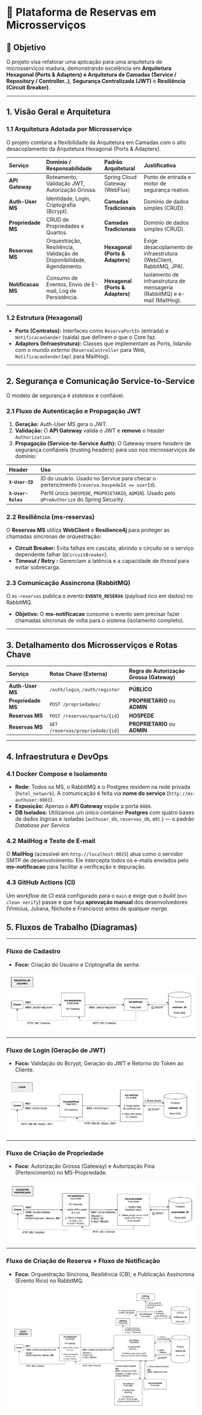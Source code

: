 # 📖 Plataforma de Reservas em Microsserviços

## 🎯 Objetivo

O projeto visa refatorar uma aplicação para uma arquitetura de microsserviços madura, demonstrando excelência em **Arquitetura Hexagonal (Ports & Adapters) e Arquitetura de Camadas (Service / Repository / Controller..)**, **Segurança Centralizada (JWT)** e **Resiliência (Circuit Breaker)**.

---

## 1. Visão Geral e Arquitetura

### 1.1 Arquitetura Adotada por Microsserviço

O projeto combina a flexibilidade da Arquitetura em Camadas com o alto desacoplamento da Arquitetura Hexagonal (Ports & Adapters).

| Serviço | Domínio / Responsabilidade | Padrão Arquitetural | Justificativa |
| :--- | :--- | :--- | :--- |
| **API Gateway** | Roteamento, Validação JWT, Autorização Grossa. | Spring Cloud Gateway (WebFlux) | Ponto de entrada e motor de segurança reativo. |
| **Auth-User MS** | Identidade, Login, Criptografia (Bcrypt). | **Camadas Tradicionais** | Domínio de dados simples (CRUD). |
| **Propriedade MS** | CRUD de Propriedades e Quartos. | **Camadas Tradicionais** | Domínio de dados simples (CRUD). |
| **Reservas MS** | Orquestração, Resiliência, Validação de Disponibilidade, Agendamento. | **Hexagonal (Ports & Adapters)** | Exige desacoplamento de infraestrutura (WebClient, RabbitMQ, JPA). |
| **Notificacao MS** | Consumo de Eventos, Envio de E-mail, Log de Persistência. | **Hexagonal (Ports & Adapters)** | Isolamento de infraestrutura de mensageria (RabbitMQ) e e-mail (MailHog). |

### 1.2 Estrutura (Hexagonal)

* **Ports (Contratos):** Interfaces como `ReservaPortIn` (entrada) e `NotificacaoSender` (saída) que definem o que o Core faz.
* **Adapters (Infraestrutura):** Classes que implementam as Ports, lidando com o *mundo externo* (`ReservaController` para Web, `NotificacaoSenderImpl` para MailHog).

---

## 2. Segurança e Comunicação Service-to-Service

O modelo de segurança é *stateless* e confiável.

### 2.1 Fluxo de Autenticação e Propagação JWT

1.  **Geração:** Auth-User MS gera o JWT.
2.  **Validação:** O **API Gateway** valida o JWT e **remove** o header `Authorization`.
3.  **Propagação (Service-to-Service Auth):** O Gateway insere *headers* de segurança confiáveis (trusting headers) para uso nos microsserviços de domínio:

| Header | Uso |
| :--- | :--- |
| **`X-User-ID`** | ID do usuário. Usado no Service para checar o pertencimento (`reserva.hospedeId == userId`). |
| **`X-User-Roles`** | Perfil único (`HOSPEDE`, `PROPRIETARIO`, `ADMIN`). Usado pelo `@PreAuthorize` do Spring Security. |

### 2.2 Resiliência (ms-reservas)

O **Reservas MS** utiliza **WebClient** e **Resilience4j** para proteger as chamadas síncronas de orquestração:

* **Circuit Breaker:** Evita falhas em cascata, abrindo o circuito se o serviço dependente falhar (`@CircuitBreaker`).
* **Timeout / Retry :** Gerenciam a latência e a capacidade de *thread* para evitar sobrecarga.

### 2.3 Comunicação Assíncrona (RabbitMQ)

O `ms-reservas` publica o evento **`EVENTO_RESERVA`** (payload rico em dados) no RabbitMQ.

* **Objetivo:** O **ms-notificacao** consome o evento sem precisar fazer chamadas síncronas de volta para o sistema (isolamento completo).

---

## 3. Detalhamento dos Microsserviços e Rotas Chave

| Serviço | Rotas Chave (Externa) | Regra de Autorização Grossa (Gateway) |
| :--- | :--- | :--- |
| **Auth-User MS** | `/auth/login`, `/auth/register` | **PÚBLICO** |
| **Propriedade MS** | `POST /propriedades/` | **PROPRIETARIO** ou **ADMIN** |
| **Reservas MS** | `POST /reservas/quarto/{id}` | **HOSPEDE** |
| **Reservas MS** | `GET /reservas/propriedade/{id}` | **PROPRIETARIO** ou **ADMIN** |

---

## 4. Infraestrutura e DevOps

### 4.1 Docker Compose e Isolamento

* **Rede:** Todos os MS, o RabbitMQ e o Postgres residem na rede privada (`hotel_network`). A comunicação é feita via **nome do serviço** (`http://ms-authuser:8081`).
* **Exposição:** Apenas o **API Gateway** expõe a porta `8080`.
* **DB Isolados:** Utilizamos um único container **Postgres** com quatro bases de dados lógicas e isoladas (`authuser_db`, `reservas_db`, etc.) — o padrão *Database per Service*.

### 4.2 MailHog e Teste de E-mail

O **MailHog** (acessível em `http://localhost:8025`) atua como o servidor SMTP de desenvolvimento. Ele intercepta todos os e-mails enviados pelo **ms-notificacao** para facilitar a verificação e depuração.

### 4.3 GitHub Actions (CI)

Um *workflow* de CI está configurado para o `main` e exige que o *build* (`mvn clean verify`) passe e que haja **aprovação manual** dos desenvolvedores (Vinicius, Juliana, Nicholle e Francisco) antes de qualquer *merge*.

## 5. Fluxos de Trabalho (Diagramas)

---
### Fluxo de Cadastro

* **Foco:** Criação do Usuário e Criptografia de senha.

**![Criacao de Propriedade](docs/images/diag_registro.png)**

---
### Fluxo de Login (Geração de JWT)

* **Foco:** Validação do Bcrypt, Geração do JWT e Retorno do Token ao Cliente.

**![Criacao de Propriedade](docs/images/diag_login.png)**

---
### Fluxo de Criação de Propriedade

* **Foco:** Autorização Grossa (Gateway) e Autorização Fina (Pertencimento) no MS-Propriedade.

**![Criacao de Propriedade](docs/images/diag_prop_cadastro.png)**

---
### Fluxo de Criação de Reserva + Fluxo de Notificação 

* **Foco:** Orquestração Síncrona, Resiliência (CB), e Publicação Assíncrona (Evento Rico) no RabbitMQ.

**![Criacao de Propriedade](docs/images/diag_reserva_cadastro.png)**
